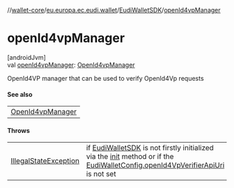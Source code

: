 //[wallet-core](../../../index.md)/[eu.europa.ec.eudi.wallet](../index.md)/[EudiWalletSDK](index.md)/[openId4vpManager](open-id4vp-manager.md)

# openId4vpManager

[androidJvm]\
val [openId4vpManager](open-id4vp-manager.md): [OpenId4vpManager](../../eu.europa.ec.eudi.wallet.transfer.openid4vp/-open-id4vp-manager/index.md)

OpenId4VP manager that can be used to verify OpenId4Vp requests

#### See also

| |
|---|
| [OpenId4vpManager](../../eu.europa.ec.eudi.wallet.transfer.openid4vp/-open-id4vp-manager/index.md) |

#### Throws

| | |
|---|---|
| [IllegalStateException](https://kotlinlang.org/api/latest/jvm/stdlib/kotlin/-illegal-state-exception/index.html) | if [EudiWalletSDK](index.md) is not firstly initialized via the [init](init.md) method or if the [EudiWalletConfig.openId4VpVerifierApiUri](../-eudi-wallet-config/open-id4-vp-verifier-api-uri.md) is not set |
